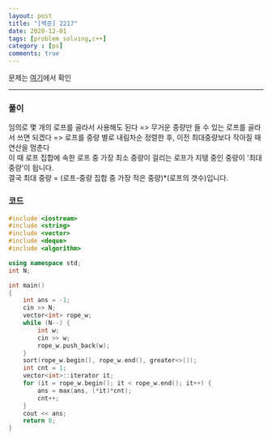 ```yaml
---
layout: post
title: "[백준] 2217"
date: 2020-12-01
tags: [problem_solving,c++]
category : [ps]
comments: true
---
```


문제는 <a href="https://www.acmicpc.net/problem/2217">여기</a>에서 확인

---

### 풀이  
임의로 몇 개의 로프를 골라서 사용해도 된다 => 무거운 중량만 들 수 있는 로프를 골라서 쓰면 되겠다 => 로프를 중량 별로 내림차순 정렬한 후, 이전 최대중량보다 작아질 때 연산을 멈춘다  
이 때 로프 집합에 속한 로프 중 가장 최소 중량이 걸리는 로프가 지탱 중인 중량이 '최대 중량'이 됩니다.  
결국 최대 중량 = (로프-중량 집합 중 가장 적은 중량)*(로프의 갯수)입니다.  

### 코드
``` c++
#include <iostream>
#include <string>
#include <vector>
#include <deque>
#include <algorithm>

using namespace std;
int N;

int main()
{
	int ans = -1;
	cin >> N;
	vector<int> rope_w;
	while (N--) {
		int w;
		cin >> w;
		rope_w.push_back(w);
	}
	sort(rope_w.begin(), rope_w.end(), greater<>());
	int cnt = 1;
	vector<int>::iterator it;
	for (it = rope_w.begin(); it < rope_w.end(); it++) {
		ans = max(ans, (*it)*cnt);
		cnt++;
	}
	cout << ans;
	return 0;
}
```
